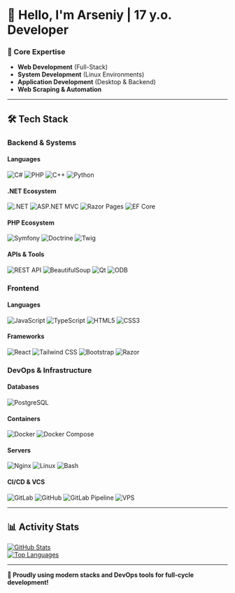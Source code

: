 # 👋 Hello, I'm Arseniy | 17 y.o. Developer  

### 🚀 Core Expertise  
- **Web Development** (Full-Stack)  
- **System Development** (Linux Environments)  
- **Application Development** (Desktop & Backend)  
- **Web Scraping & Automation**  

---  

## 🛠️ Tech Stack  

### **Backend & Systems**  

#### Languages  
![C#](https://img.shields.io/badge/C%23-239120?logo=c-sharp&logoColor=white) 
![PHP](https://img.shields.io/badge/PHP-777BB4?logo=php&logoColor=white) 
![C++](https://img.shields.io/badge/C%2B%2B-00599C?logo=c%2B%2B&logoColor=white) 
![Python](https://img.shields.io/badge/Python-3776AB?logo=python&logoColor=white)  

#### .NET Ecosystem  
![.NET](https://img.shields.io/badge/.NET-512BD4?logo=.net&logoColor=white) 
![ASP.NET MVC](https://img.shields.io/badge/ASP.NET_MVC-5C2D91?logo=.net&logoColor=white) 
![Razor Pages](https://img.shields.io/badge/Razor_Pages-512BD4?logo=.net&logoColor=white) 
![EF Core](https://img.shields.io/badge/EF_Core-512BD4?logo=.net&logoColor=white)  

#### PHP Ecosystem  
![Symfony](https://img.shields.io/badge/Symfony-000000?logo=symfony&logoColor=white) 
![Doctrine](https://img.shields.io/badge/Doctrine-000000?logo=doctrine&logoColor=white) 
![Twig](https://img.shields.io/badge/Twig-000000?logo=twig&logoColor=white)  

#### APIs & Tools  
![REST API](https://img.shields.io/badge/REST_API-FF6C37?logo=postman&logoColor=white) 
![BeautifulSoup](https://img.shields.io/badge/BeautifulSoup4-000000?logo=python&logoColor=white) 
![Qt](https://img.shields.io/badge/Qt-41CD52?logo=qt&logoColor=white) 
![ODB](https://img.shields.io/badge/ODB-000000?logo=odb&logoColor=white)  

### **Frontend**  

#### Languages  
![JavaScript](https://img.shields.io/badge/JavaScript-F7DF1E?logo=javascript&logoColor=black) 
![TypeScript](https://img.shields.io/badge/TypeScript-3178C6?logo=typescript&logoColor=white) 
![HTML5](https://img.shields.io/badge/HTML5-E34F26?logo=html5&logoColor=white) 
![CSS3](https://img.shields.io/badge/CSS3-1572B6?logo=css3&logoColor=white)  

#### Frameworks  
![React](https://img.shields.io/badge/React-61DAFB?logo=react&logoColor=black) 
![Tailwind CSS](https://img.shields.io/badge/Tailwind_CSS-06B6D4?logo=tailwind-css&logoColor=white) 
![Bootstrap](https://img.shields.io/badge/Bootstrap-7952B3?logo=bootstrap&logoColor=white) 
![Razor](https://img.shields.io/badge/Razor-512BD4?logo=.net&logoColor=white)  

### **DevOps & Infrastructure**  

#### Databases  
![PostgreSQL](https://img.shields.io/badge/PostgreSQL-4169E1?logo=postgresql&logoColor=white)  

#### Containers  
![Docker](https://img.shields.io/badge/Docker-2496ED?logo=docker&logoColor=white) 
![Docker Compose](https://img.shields.io/badge/Docker%20Compose-2496ED?style=flat&logo=docker&logoColor=white)  

#### Servers  
![Nginx](https://img.shields.io/badge/Nginx-009639?logo=nginx&logoColor=white) 
![Linux](https://img.shields.io/badge/Linux-FCC624?logo=linux&logoColor=black) 
![Bash](https://img.shields.io/badge/GNU%20Bash-4EAA25?logo=gnu-bash&logoColor=white)  

#### CI/CD & VCS  
![GitLab](https://img.shields.io/badge/GitLab-FC6D26?logo=gitlab&logoColor=white) 
![GitHub](https://img.shields.io/badge/GitHub-181717?logo=github&logoColor=white) 
![GitLab Pipeline](https://img.shields.io/badge/GitLab_Pipeline-passing-FC6D26?logo=gitlab&logoColor=white) 
![VPS](https://img.shields.io/badge/VPS-Hosting-0052CC?logo=cloud&logoColor=white)  

---  

## 📊 Activity Stats  
[![GitHub Stats](https://github-readme-stats.vercel.app/api?username=senyich&show_icons=true&theme=radical)](https://github.com/senyich)  
[![Top Languages](https://github-readme-stats.vercel.app/api/top-langs/?username=senyich&layout=compact&theme=radical)](https://github.com/senyich)  

---  

**🚀 Proudly using modern stacks and DevOps tools for full-cycle development!**  

